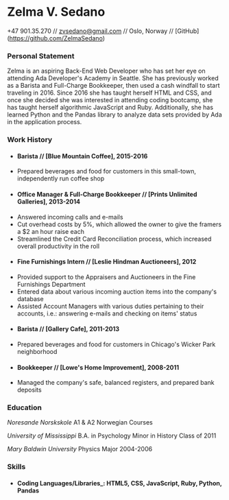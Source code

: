# Zelma V. Sedano 
+47 901.35.270 // zvsedano@gmail.com // Oslo, Norway // [GitHub] (https://github.com/ZelmaSedano) 

### Personal Statement 
Zelma is an aspiring Back-End Web Developer who has set her eye on attending Ada Developer's Academy in Seattle.  She has previously worked as a Barista and Full-Charge Bookkeeper, then used a cash windfall to start traveling in 2016.  Since 2016 she has taught herself HTML and CSS, and once she decided she was interested in attending coding bootcamp, she has taught herself algorithmic JavaScript and Ruby.  Additionally, she has learned Python and the Pandas library to analyze data sets provided by Ada in the application process. 

### Work History 
+ #### Barista // [Blue Mountain Coffee], 2015-2016 
- Prepared beverages and food for customers in this small-town, independently run coffee shop 

+ #### Office Manager & Full-Charge Bookkeeper // [Prints Unlimited Galleries], 2013-2014 
- Answered incoming calls and e-mails 
- Cut overhead costs by 5%, which allowed the owner to give the framers a $2 an hour raise each 
- Streamlined the Credit Card Reconciliation process, which increased overall productivity in the roll 

+ #### Fine Furnishings Intern // [Leslie Hindman Auctioneers], 2012 
- Provided support to the Appraisers and Auctioneers in the Fine Furnishings Department 
- Entered data about various incoming auction items into the company's database 
- Assisted Account Managers with various duties pertaining to their accounts, i.e.: answering e-mails and checking on items' status 

+ #### Barista // [Gallery Cafe], 2011-2013
- Prepared beverages and food for customers in Chicago's Wicker Park neighborhood 

+ #### Bookkeeper // [Lowe's Home Improvement], 2008-2011 
- Managed the company's safe, balanced registers, and prepared bank deposits 

### Education 
_Noresande Norskskole_ 
A1 & A2 Norwegian Courses 

_University of Mississippi_ 
B.A. in Psychology 
Minor in History 
Class of 2011 

_Mary Baldwin University_ 
Physics Major 
2004-2006

### Skills 
+ #### Coding Languages/Libraries_: HTML5, CSS, JavaScript, Ruby, Python, Pandas

